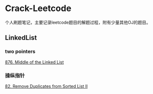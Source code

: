 # Crack-Leetcode
个人刷题笔记，主要记录leetcode题目的解题过程，附有少量其他OJ的题目。


## LinkedList
### two pointers
[876. Middle of the Linked List](https://github.com/Pyhita/Crack-Leetcode/blob/main/LinkedList/876.%20Middle%20of%20the%20Linked%20List.md)

### 操纵指针
[82. Remove Duplicates from Sorted List II](https://leetcode.com/problems/remove-duplicates-from-sorted-list-ii/submissions/)
